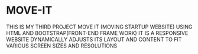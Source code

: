 # MOVE-IT
THIS IS MY THIRD PROJECT MOVE IT (MOVING STARTUP WEBSITE) USING HTML AND BOOTSTRAP(FRONT-END FRAME WORK) IT IS A RESPONSIVE WEBSITE DYNAMICALLY ADJUSTS ITS LAYOUT AND CONTENT TO FIT VARIOUS SCREEN SIZES AND RESOLUTIONS

